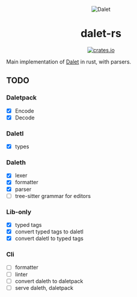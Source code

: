 <div align="center">

![Dalet](https://github.com/TxtDot/.github/blob/main/imgs/dalet-rs.png?raw=true)

# dalet-rs

[![crates.io](https://img.shields.io/crates/v/dalet.svg)](https://crates.io/crates/dalet)

</div>

Main implementation of [Dalet](https://github.com/txtdot/dalet) in rust, with parsers.

## TODO

### Daletpack

- [x] Encode
- [x] Decode

### Daletl

- [x] types

### Daleth

- [x] lexer
- [x] formatter
- [x] parser
- [ ] tree-sitter grammar for editors

### Lib-only

- [x] typed tags
- [x] convert typed tags to daletl
- [x] convert daletl to typed tags

### Cli

- [ ] formatter
- [ ] linter
- [ ] convert daleth to daletpack
- [ ] serve daleth, daletpack
